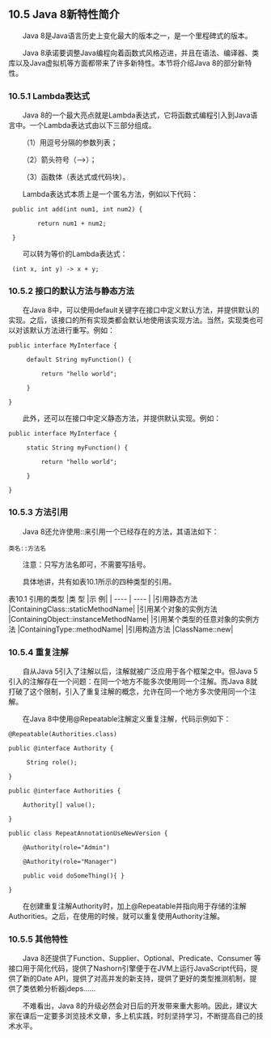 ## 10.5  Java 8新特性简介
 

&emsp;&emsp;Java 8是Java语言历史上变化最大的版本之一，是一个里程碑式的版本。

&emsp;&emsp;Java 8承诺要调整Java编程向着函数式风格迈进，并且在语法、编译器、类库以及Java虚拟机等方面都带来了许多新特性。本节将介绍Java 8的部分新特性。

### 10.5.1  Lambda表达式  

&emsp;&emsp;Java 8的一个最大亮点就是Lambda表达式，它将函数式编程引入到Java语言中。一个Lambda表达式由以下三部分组成。

&emsp;&emsp;（1）用逗号分隔的参数列表；

&emsp;&emsp;（2）箭头符号（–>）；

&emsp;&emsp;（3）函数体（表达式或代码块）。

&emsp;&emsp;Lambda表达式本质上是一个匿名方法，例如以下代码：


```
 public int add(int num1, int num2) {

​        return num1 + num2;

 }
```


&emsp;&emsp;可以转为等价的Lambda表达式：


```
 (int x, int y) -> x + y;
```

### 10.5.2  接口的默认方法与静态方法  

&emsp;&emsp;在Java 8中，可以使用default关键字在接口中定义默认方法，并提供默认的实现。之后，该接口的所有实现类都会默认地使用该实现方法。当然，实现类也可以对该默认方法进行重写。例如：


```
public interface MyInterface {

​     default String myFunction() {

​         return "hello world";

​     }

}
```


&emsp;&emsp;此外，还可以在接口中定义静态方法，并提供默认实现。例如：


```
public interface MyInterface {

​     static String myFunction() {

​         return "hello world";

​     }

}
```



### 10.5.3  方法引用  

&emsp;&emsp;Java 8还允许使用::来引用一个已经存在的方法，其语法如下：


```
类名::方法名
```


&emsp;&emsp;注意：只写方法名即可，不需要写括号。

&emsp;&emsp;具体地讲，共有如表10.1所示的四种类型的引用。

表10.1  引用的类型
|类    型	|示    例|
| ---- | ---- |
|引用静态方法	|ContainingClass::staticMethodName|
|引用某个对象的实例方法	|ContainingObject::instanceMethodName|
|引用某个类型的任意对象的实例方法	|ContainingType::methodName|
|引用构造方法	|ClassName::new|



### 10.5.4  重复注解  

&emsp;&emsp;自从Java 5引入了注解以后，注解就被广泛应用于各个框架之中。但Java 5引入的注解存在一个问题：在同一个地方不能多次使用同一个注解。而Java 8就打破了这个限制，引入了重复注解的概念，允许在同一个地方多次使用同一个注解。

&emsp;&emsp;在Java 8中使用@Repeatable注解定义重复注解，代码示例如下：


```
@Repeatable(Authorities.class)

public @interface Authority {

​     String role();

}

public @interface Authorities {

​    Authority[] value();

}

public class RepeatAnnotationUseNewVersion {

​    @Authority(role="Admin")

​    @Authority(role="Manager")

​    public void doSomeThing(){ }

}

```

&emsp;&emsp;在创建重复注解Authority时，加上@Repeatable并指向用于存储的注解Authorities。之后，在使用的时候，就可以重复使用Authority注解。

### 10.5.5  其他特性  

&emsp;&emsp;Java 8还提供了Function、Supplier、Optional、Predicate、Consumer 等接口用于简化代码，提供了Nashorn引擎便于在JVM上运行JavaScript代码，提供了新的Date API，提供了对高并发的新支持，提供了更好的类型推测机制，提供了类依赖分析器jdeps……

&emsp;&emsp;不难看出，Java 8的升级必然会对日后的开发带来重大影响。因此，建议大家在课后一定要多浏览技术文章，多上机实践，时刻坚持学习，不断提高自己的技术水平。

 
